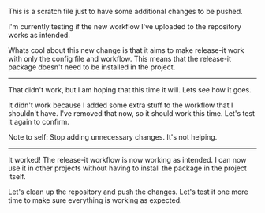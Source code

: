 This is a scratch file just to have some additional changes to be pushed.

I'm currently testing if the new workflow I've uploaded to the repository works
as intended.

Whats cool about this new change is that it aims to make release-it work with
only the config file and workflow. This means that the release-it package
doesn't need to be installed in the project.

---

That didn't work, but I am hoping that this time it will. Lets see how it goes.

It didn't work because I added some extra stuff to the workflow that I shouldn't
have. I've removed that now, so it should work this time. Let's test it again to confirm.

Note to self: Stop adding unnecessary changes. It's not helping.

---

It worked! The release-it workflow is now working as intended. I can now use it
in other projects without having to install the package in the project itself.

Let's clean up the repository and push the changes. Let's test it one more time
to make sure everything is working as expected.
